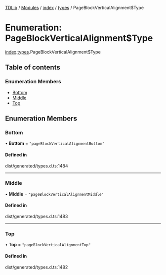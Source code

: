 [TDLib](../README.md) / [Modules](../modules.md) / [index](../modules/index.md) / [types](../modules/index.types.md) / PageBlockVerticalAlignment$Type

# Enumeration: PageBlockVerticalAlignment$Type

[index](../modules/index.md).[types](../modules/index.types.md).PageBlockVerticalAlignment$Type

## Table of contents

### Enumeration Members

- [Bottom](index.types.PageBlockVerticalAlignment_Type.md#bottom)
- [Middle](index.types.PageBlockVerticalAlignment_Type.md#middle)
- [Top](index.types.PageBlockVerticalAlignment_Type.md#top)

## Enumeration Members

### Bottom

• **Bottom** = ``"pageBlockVerticalAlignmentBottom"``

#### Defined in

dist/generated/types.d.ts:1484

___

### Middle

• **Middle** = ``"pageBlockVerticalAlignmentMiddle"``

#### Defined in

dist/generated/types.d.ts:1483

___

### Top

• **Top** = ``"pageBlockVerticalAlignmentTop"``

#### Defined in

dist/generated/types.d.ts:1482
